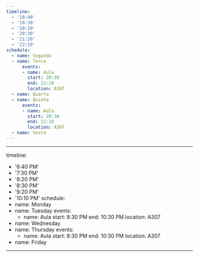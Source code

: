 ```yaml
---
timeline:
  - '18:40'
  - '19:30'
  - '20:20'
  - '20:30'
  - '21:20'
  - '22:10'
schedule:
  - name: Segunda
  - name: Terca
      events:
      - name: Aula
        start: 20:30
        end: 22:10
        location: A307
  - name: Quarta
  - name: Quinta
      events:
      - name: Aula
        start: 20:30
        end: 22:10
        location: A307
  - name: Sexta
---
```



---
timeline:
  - '6:40 PM'
  - '7:30 PM'
  - '8:20 PM'
  - '8:30 PM'
  - '9:20 PM'
  - '10:10 PM'
schedule:
  - name: Monday
  - name: Tuesday
    events:
      - name: Aula
        start: 8:30 PM
        end: 10:30 PM
        location: A307
  - name: Wednesday
  - name: Thursday
    events:
      - name: Aula
        start: 8:30 PM
        end: 10:30 PM
        location: A307
  - name: Friday
    
---

